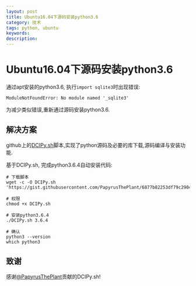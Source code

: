 ```yaml
---
layout: post
title: Ubuntu16.04下源码安装python3.6
category: 技术
tags: python, ubuntu
keywords: 
description: 
---
```


# Ubuntu16.04下源码安装python3.6

通过apt安装的python3.6, 执行`import sqlite3`时出现错误:

```
ModuleNotFoundError: No module named '_sqlite3'
```

为减少类似错误,重新通过源码安装python3.6.

## 解决方案

github上的[DCIPy.sh](https://gist.github.com/PapyrusThePlant/6877b82253df79c290416a5200c018d6)脚本,实现了python源码及必要的库下载,源码编译与安装功能.

基于DCIPy.sh, 完成python3.6.4自动安装代码:

```
# 下载脚本
wget -c -O DCIPy.sh 'https://gist.githubusercontent.com/PapyrusThePlant/6877b82253df79c290416a5200c018d6/raw/d8294369f13cd79e93499fde1085073aa29fa06d/DCIPy.sh'

# 权限
chmod +x DCIPy.sh

# 安装python3.6.4
./DCIPy.sh 3.6.4

# 确认
python3 --version
which python3
```

## 致谢
感谢[@PapyrusThePlant](https://gist.github.com/PapyrusThePlant/6877b82253df79c290416a5200c018d6)贡献的DCIPy.sh!


